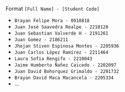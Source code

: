 
Format
`[Full Name] - [Student Code]`

- `Brayan Felipe Mora - 0918818`
- `Juan José Saavedra Realpe - 2210120`
- `Juan Sebastian Valverde H - 2191261`
- `Juan Gomez - 2186211`
- `Jhojan Stiven Espinosa Montes - 2205936`
- `Juan Carlos López Ramírez - 2211464`
- `Laura Sofia Rengifo - 2210043`
- `Jaime Humberto Ñañez Caicedo - 2202097`
- `Juan David Bohorquez Grimaldo - 2201732`
- `Brayan David Maca Macancela - 2205334`
- ...
